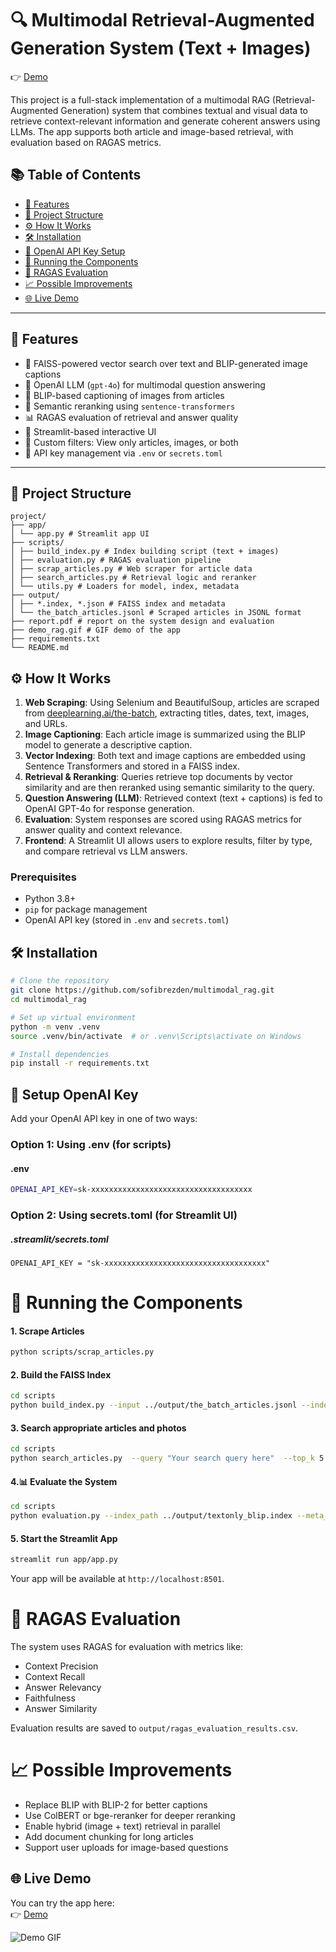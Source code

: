 # 🔍 Multimodal Retrieval-Augmented Generation System (Text + Images)
👉 [Demo](https://sofibrezden-multimodal-rag-appapp-s372hk.streamlit.app/)

This project is a full-stack implementation of a multimodal RAG (Retrieval-Augmented Generation) system that combines
textual and visual data to retrieve context-relevant information and generate coherent answers using LLMs. The app
supports both article and image-based retrieval, with evaluation based on RAGAS metrics.

## 📚 Table of Contents

- [🚀 Features](#-features)
- [📁 Project Structure](#-project-structure)
- [⚙️ How It Works](#-How-It-Works)
- [🛠️ Installation](#-Installation)
- [🔑 OpenAI API Key Setup](#-setup-OpenAI-Key)
- [🧪 Running the Components](#-running-the-components)
- [🧠 RAGAS Evaluation](#-ragas-evaluation)
- [📈 Possible Improvements](#-possible-improvements)
- [🌐 Live Demo](#-live-demo)

---

## 🚀 Features

- 🔎 FAISS-powered vector search over text and BLIP-generated image captions
- 🤖 OpenAI LLM (`gpt-4o`) for multimodal question answering
- 📸 BLIP-based captioning of images from articles
- 🧠 Semantic reranking using `sentence-transformers`
- 📊 RAGAS evaluation of retrieval and answer quality
- 🧾 Streamlit-based interactive UI
- 📁 Custom filters: View only articles, images, or both
- 🔐 API key management via `.env` or `secrets.toml`

---

## 📁 Project Structure

```
project/
├── app/
│ └── app.py # Streamlit app UI
├── scripts/
│ ├── build_index.py # Index building script (text + images)
│ ├── evaluation.py # RAGAS evaluation pipeline
│ ├── scrap_articles.py # Web scraper for article data
│ ├── search_articles.py # Retrieval logic and reranker
│ └── utils.py # Loaders for model, index, metadata
├── output/
│ ├── *.index, *.json # FAISS index and metadata
│ └── the_batch_articles.jsonl # Scraped articles in JSONL format
├── report.pdf # report on the system design and evaluation
├── demo_rag.gif # GIF demo of the app
├── requirements.txt
└── README.md
```

## ⚙️ How It Works

1. **Web Scraping**: Using Selenium and BeautifulSoup, articles are scraped
   from [deeplearning.ai/the-batch](https://www.deeplearning.ai/the-batch/), extracting titles, dates, text, images, and
   URLs.
2. **Image Captioning**: Each article image is summarized using the BLIP model to generate a descriptive caption.
3. **Vector Indexing**: Both text and image captions are embedded using Sentence Transformers and stored in a FAISS
   index.
4. **Retrieval & Reranking**: Queries retrieve top documents by vector similarity and are then reranked using semantic
   similarity to the query.
5. **Question Answering (LLM)**: Retrieved context (text + captions) is fed to OpenAI GPT-4o for response generation.
6. **Evaluation**: System responses are scored using RAGAS metrics for answer quality and context relevance.
7. **Frontend**: A Streamlit UI allows users to explore results, filter by type, and compare retrieval vs LLM answers.

### Prerequisites

- Python 3.8+
- `pip` for package management
- OpenAI API key (stored in `.env` and `secrets.toml`)

## 🛠 Installation

```bash
# Clone the repository
git clone https://github.com/sofibrezden/multimodal_rag.git
cd multimodal_rag

# Set up virtual environment
python -m venv .venv
source .venv/bin/activate  # or .venv\Scripts\activate on Windows

# Install dependencies
pip install -r requirements.txt
```

## 🔑 Setup OpenAI Key

Add your OpenAI API key in one of two ways:

### Option 1: Using .env (for scripts)

#### .env

```bash
OPENAI_API_KEY=sk-xxxxxxxxxxxxxxxxxxxxxxxxxxxxxxxxxxxx
```

### Option 2: Using secrets.toml (for Streamlit UI)

##### .streamlit/secrets.toml

```
OPENAI_API_KEY = "sk-xxxxxxxxxxxxxxxxxxxxxxxxxxxxxxxxxxxx"
```

# 🧪 Running the Components

#### 1. Scrape Articles

```bash
python scripts/scrap_articles.py
```

#### 2. Build the FAISS Index

```bash
cd scripts
python build_index.py --input ../output/the_batch_articles.jsonl --index_path ../output/textonly_blip.index --meta_path ../output/textonly_meta_blip.json                       
```

#### 3. Search appropriate articles and photos

```bash
cd scripts
python search_articles.py  --query "Your search query here"  --top_k 5 --pool_size 20  --index_path ../output/textonly_blip.index  --meta_path ../output/textonly_meta_blip.json
```

#### 4.📊 Evaluate the System

```bash
cd scripts
python evaluation.py --index_path ../output/textonly_blip.index --meta_path ../output/textonly_meta_blip.json --output_csv ../output/ragas_eval_results.csv
```

#### 5. Start the Streamlit App

```bash
streamlit run app/app.py
```

Your app will be available at `http://localhost:8501`.

# 🧠 RAGAS Evaluation

The system uses RAGAS for evaluation with metrics like:

* Context Precision
* Context Recall
* Answer Relevancy
* Faithfulness
* Answer Similarity

Evaluation results are saved to ```output/ragas_evaluation_results.csv```.

# 📈 Possible Improvements

* Replace BLIP with BLIP-2 for better captions
* Use ColBERT or bge-reranker for deeper reranking
* Enable hybrid (image + text) retrieval in parallel
* Add document chunking for long articles
* Support user uploads for image-based questions

## 🌐 Live Demo

You can try the app here:  
👉 [Demo](https://sofibrezden-multimodal-rag-appapp-s372hk.streamlit.app/)

![Demo GIF](demo_rag.gif)